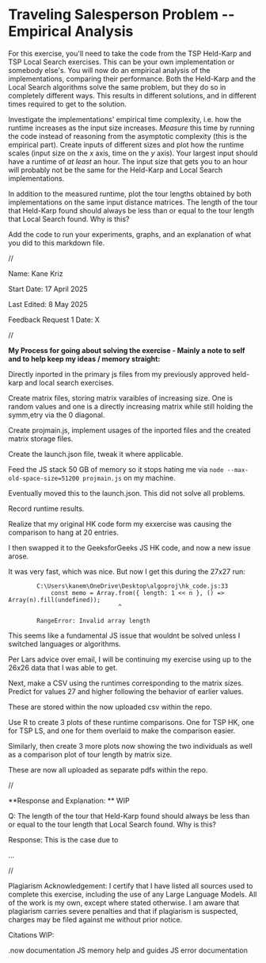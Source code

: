 # Traveling Salesperson Problem -- Empirical Analysis

For this exercise, you'll need to take the code from the TSP Held-Karp and TSP
Local Search exercises. This can be your own implementation or somebody else's.
You will now do an empirical analysis of the implementations, comparing their
performance. Both the Held-Karp and the Local Search algorithms solve the same
problem, but they do so in completely different ways. This results in different
solutions, and in different times required to get to the solution.

Investigate the implementations' empirical time complexity, i.e. how the runtime
increases as the input size increases. *Measure* this time by running the code
instead of reasoning from the asymptotic complexity (this is the empirical
part). Create inputs of different sizes and plot how the runtime scales (input
size on the $x$ axis, time on the $y$ axis). Your largest input should have a
runtime of *at least* an hour. The input size that gets you to an hour will
probably not be the same for the Held-Karp and Local Search implementations.

In addition to the measured runtime, plot the tour lengths obtained by both
implementations on the same input distance matrices. The length of the tour that
Held-Karp found should always be less than or equal to the tour length that
Local Search found. Why is this?

Add the code to run your experiments, graphs, and an explanation of what you did
to this markdown file.



//



Name: Kane Kriz

Start Date: 17 April 2025

Last Edited: 8 May 2025

Feedback Request 1 Date: X





//




**My Process for going about solving the exercise - Mainly a note to self and to help keep my ideas / memory straight:**



Directly inported in the primary js files from my previously approved held-karp and local search exercises.

Create matrix files, storing matrix varaibles of increasing size. One is random values and one is a directly increasing matrix while still holding the symm,etry via the 0 diagonal.

Create projmain.js, implement usages of the inported files and the created matrix storage files.

Create the launch.json file, tweak it where applicable.

Feed the JS stack 50 GB of memory so it stops hating me via `node --max-old-space-size=51200 projmain.js` on my machine. 

Eventually moved this to the launch.json. This did not solve all problems.

Record runtime results.

Realize that my original HK code form my exxercise was causing the comparison to hang at 20 entries.

I then swapped it to the GeeksforGeeks JS HK code, and now a new issue arose.

It was very fast, which was nice. But now I get this during the 27x27 run:

            C:\Users\kanem\OneDrive\Desktop\algoproj\hk_code.js:33
                const memo = Array.from({ length: 1 << n }, () => Array(n).fill(undefined));
                                   ^
            
            RangeError: Invalid array length

This seems like a fundamental JS issue that wouldnt be solved unless I switched languages or algorithms.

Per Lars advice over email, I will be continuing my exercise using up to the 26x26 data that I was able to get.

Next, make a CSV using the runtimes corresponding to the matrix sizes. Predict for values 27 and higher following the behavior of earlier values.

These are stored within the now uploaded csv within the repo.

Use R to create 3 plots of these runtime comparisons. One for TSP HK, one for TSP LS, and one for them overlaid to make the comparison easier.

Similarly, then create 3 more plots now showing the two individuals as well as a comparison plot of tour length by matrix size.

These are now all uploaded as separate pdfs within the repo.





//


**Response and Explanation: ** WIP

Q: The length of the tour that Held-Karp found should always be less than or equal to the tour length that Local Search found. Why is this?

Response: This is the case due to 

...



//


Plagiarism Acknowledgement: I certify that I have listed all sources used to complete this exercise, including the use of any Large Language Models. All of the work is my own, except where stated otherwise. I am aware that plagiarism carries severe penalties and that if plagiarism is suspected, charges may be filed against me without prior notice.


Citations WIP:

.now documentation
JS memory help and guides
JS error documentation
